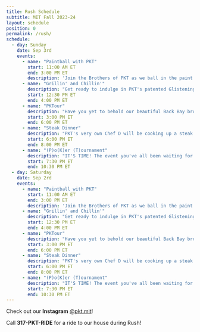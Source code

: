 ```yaml
---
title: Rush Schedule
subtitle: MIT Fall 2023-24
layout: schedule
position: 0
permalink: /rush/
schedule:
  - day: Sunday
    date: Sep 3rd
    events:
      - name: "Paintball with PKT"
        start: 11:00 AM ET
        end: 3:00 PM ET
        description: 'Join the Brothers of PKT as we ball in the paint or paint some balls or whatever "Paintball" means.'
      - name: "Grillin' and Chillin'"
        description: "Get ready to indulge in PKT's patented Glistening Glizzy™️. It's not a hot dog it's a hawt dawg. Some call it the Michael Jordan of BBQ. The Bussin' Burger™️ (Scottie Pippen of BBQ) will also feature."
        start: 12:30 PM ET
        end: 4:00 PM ET
      - name: "PKTour"
        description: "Have you yet to behold our beautiful Back Bay brownstone? Call 317-PKT-RIDE to come see the house and get to know the brothers of PKT."
        start: 3:00 PM ET
        end: 6:00 PM ET
      - name: "Steak Dinner"
        description: "PKT's very own Chef D will be cooking up a steak dinner fit for royalty right before our annual Poker Tournament!"
        start: 6:00 PM ET
        end: 8:00 PM ET
      - name: "(P)o(K)er (T)ournament"
        description: "IT'S TIME! The event you've all been waiting for. Call 317-PKT-RIDE for an escort to the OG rush poker tournament. You'll have a chance at winning airpod pros, a brand new speaker, a fitbit, and more."
        start: 7:30 PM ET
        end: 10:30 PM ET
  - day: Saturday
    date: Sep 2rd
    events:
      - name: "Paintball with PKT"
        start: 11:00 AM ET
        end: 3:00 PM ET
        description: 'Join the Brothers of PKT as we ball in the paint or paint some balls or whatever "Paintball" means.'
      - name: "Grillin' and Chillin'"
        description: "Get ready to indulge in PKT's patented Glistening Glizzy™️. It's not a hot dog it's a hawt dawg. Some call it the Michael Jordan of BBQ. The Bussin' Burger™️ (Scottie Pippen of BBQ) will also feature."
        start: 12:30 PM ET
        end: 4:00 PM ET
      - name: "PKTour"
        description: "Have you yet to behold our beautiful Back Bay brownstone? Call 317-PKT-RIDE to come see the house and get to know the brothers of PKT."
        start: 3:00 PM ET
        end: 6:00 PM ET
      - name: "Steak Dinner"
        description: "PKT's very own Chef D will be cooking up a steak dinner fit for royalty right before our annual Poker Tournament!"
        start: 6:00 PM ET
        end: 8:00 PM ET
      - name: "(P)o(K)er (T)ournament"
        description: "IT'S TIME! The event you've all been waiting for. Call 317-PKT-RIDE for an escort to the OG rush poker tournament. You'll have a chance at winning airpod pros, a brand new speaker, a fitbit, and more."
        start: 7:30 PM ET
        end: 10:30 PM ET
---
```


<p class="text-center">Check out our <strong>Instagram</strong> <a href="https://peckbot.com/instagram" target="_blank">@pkt.mit</a>!</p>
<p class="text-center">Call <strong>317-PKT-RIDE</strong> for a ride to our house during Rush!</p>
